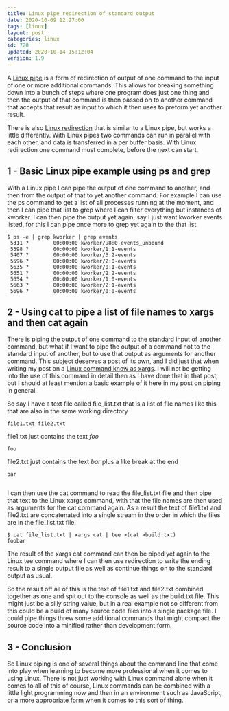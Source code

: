 ```yaml
---
title: Linux pipe redirection of standard output
date: 2020-10-09 12:27:00
tags: [linux]
layout: post
categories: linux
id: 720
updated: 2020-10-14 15:12:04
version: 1.9
---
```


A [Linux pipe](http://www.linfo.org/pipe.html) is a form of redirection of output of one command to the input of one or more additional commands. This allows for breaking something down into a bunch of steps where one program does just one thing and then the output of that command is then passed on to another command that accepts that result as input to which it then uses to preform yet another result.

There is also [Linux redirection](/2020/10/02/linux-redirection/) that is similar to a Linux pipe, but works a little differently. With Linux pipes two commands can run in parallel with each other, and data is transferred in a per buffer basis. With Linux redirection one command must complete, before the next can start.


<!-- more -->

## 1 - Basic Linux pipe example using ps and grep

With a Linux pipe I can pipe the output of one command to another, and then from the output of that to yet another command. For example I can use the ps command to get a list of all processes running at the moment, and then I can pipe that list to grep where I can filter everything but instances of kworker. I can then pipe the output yet again, say I just want kworker events listed, for this I can pipe once more to grep yet again to the that list.

```
$ ps -e | grep kworker | grep events
 5311 ?        00:00:00 kworker/u8:0-events_unbound
 5398 ?        00:00:00 kworker/1:1-events
 5407 ?        00:00:00 kworker/3:2-events
 5596 ?        00:00:00 kworker/2:0-events
 5635 ?        00:00:00 kworker/0:1-events
 5651 ?        00:00:00 kworker/2:2-events
 5654 ?        00:00:00 kworker/1:0-events
 5663 ?        00:00:00 kworker/2:1-events
 5696 ?        00:00:00 kworker/0:0-events
```

## 2 - Using cat to pipe a list of file names to xargs and then cat again

There is piping the output of one command to the standard input of another command, but what if I want to pipe the output of a command not to the standard input of another, but to use that output as arguments for another command. This subject deserves a post of its own, and I did just that when writing my post on a [Linux command know as xargs](/2020/09/26/linux-xargs/). I will not be getting into the use of this command in detail then as I have done that in that post, but I should at least mention a basic example of it here in my post on piping in general.

So say I have a text file called file\_list.txt that is a list of file names like this that are also in the same working directory

```
file1.txt file2.txt
```

file1.txt just contains the text _foo_

```
foo
```

file2.txt just contains the text _bar_ plus a like break at the end

```
bar
 
```

I can then use the cat command to read the file_list.txt file and then pipe that text to the Linux xargs command, with that the file names are then used as arguments for the cat command again. As a result the text of file1.txt and file2.txt are concatenated into a single stream in the order in which the files are in the file\_list.txt file. 

```
$ cat file_list.txt | xargs cat | tee >(cat >build.txt)
foobar
```

The result of the xargs cat command can then be piped yet again to the Linux tee command where I can then use redirection to write the ending result to a single output file as well as continue things on to the standard output as usual.

So the result off all of this is the text of file1.txt and file2.txt combined together as one and spit out to the console as well as the build.txt file. This might just be a silly string value, but in a real example not so different from this could be a build of many source code files into a single package file. I could pipe things threw some additional commands that might compact the source code into a minified rather than development form.

## 3 - Conclusion

So Linux piping is one of several things about the command line that come into play when learning to become more professional when it comes to using Linux. There is not just working with Linux command alone when it comes to all of this of course, Linux commands can be combined with a little light programming now and then in an environment such as JavaScript, or a more appropriate form when it comes to this sort of thing.
